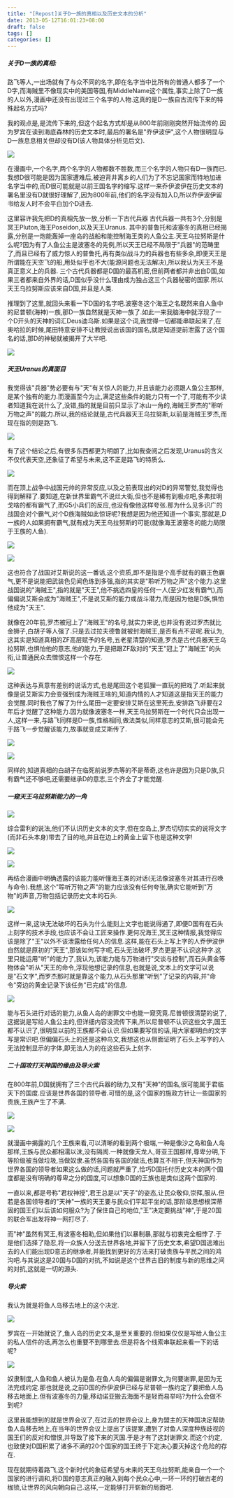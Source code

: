 ```yaml
---
title: "[Repost]关于D一族的真相以及历史文本的分析"
date: 2013-05-12T16:01:23+08:00
draft: false
tags: []
categories: []
---
```


##### 关于D一族的真相:

路飞等人,一出场就有了与众不同的名字,即在名字当中比所有的普通人都多了一个D字,而海贼里不像现实中的美国等国,有MiddleName这个属性,事实上除了D一族的人以外,漫画中还没有出现过三个名字的人物.这真的是D一族自古流传下来的特殊起名方式吗?

我的观点是,是流传下来的,但这个起名方式却是从800年前刚刚突然开始流传的.因为罗宾在读到海底森林的历史文本时,最后的署名是"乔伊波伊",这个人物很明显与D一族息息相关但却没有D(该人物具体分析见后文).

![](https://uvqrqa.dm1.livefilestore.com/y2pfqTNQa7HcK__HqPl6n8RqzkF080dUaO13KHRGdeduPCn-y7geS-x6xcW98_F9QgJFV5HI9qMPiUUef_-3gpCxx8GRC1mKy-BgjZdoUiLP48/838ba61ea8d3fd1f45f53966314e251f94ca5fe9.jpg?psid=1)

在漫画中,一个名字,两个名字的人物都数不胜数,而三个名字的人物只有D一族而已.我想D很可能是因为国家遭难后,被迫背井离乡的人们为了不忘记国家而特地加进名字当中的,而D很可能就是以前王国名字的缩写.这样一来乔伊波伊在历史文本的署名里没有D就很好理解了,因为800年前,他们的名字没有加入D,所以乔伊波伊留书给友人时不会平白加个D进去.

这里容许我先把D的真相先放一放,分析一下古代兵器
古代兵器一共有3个,分别是冥王Pluton,海王Poseidon,以及天王Uranus.
其中的普鲁托和波塞冬的真相已经揭露,分别是一炮能轰掉一座岛的战船和能控制海王类的人鱼公主.天王乌拉努斯是什么呢?因为有了人鱼公主是波塞冬的先例,所以天王已经不局限于"兵器"的范畴里了,而且已经有了威力惊人的普鲁托,再有类似战斗力的兵器也有些多余,即便天王是所谓能在天空飞的船,用处似乎也不大(能源问题也无法解决),所以我认为天王不是真正意义上的兵器.
三个古代兵器都是D国的最高机密,但前两者都并非出自D国,如果三者都来自外界的话,D国似乎没什么理由成为独占这三个兵器秘密的国家.所以天王乌拉努斯应该来自D国,并且是人类.

推理到了这里,就回头来看一下D国的名字吧.波塞冬这个海王之名既然来自人鱼中的尼普顿(海神)一族,那D一族自然就是天神一族了.如此一来我脑海中就浮现了一个D开头的天神的词汇Deus迪乌斯.如果是这个词,我觉得一切都能串联起来了,在奥哈拉的时候,尾田特意安排不让教授说出该国的国名,就是知道提前泄露了这个国名的话,那D的神秘就被揭开了大半吧.

![](https://gagqnq.dm1.livefilestore.com/y2p30ujb7bNrRXuFeG7IQpRLehjTwGrg8_sQOph6h1rbsnLp9LEnoZ-WjJZiTziIiAlKSsMXxZ_wLc_dl3490Z2GIvJyzUm2iwZL1BTpOIeC2k/e5f5bc3eb13533fa874a0872a9d3fd1f40345b9f.jpg?psid=1)

##### 天王Uranus的真面目

我觉得该"兵器"势必要有与"天"有关惊人的能力,并且该能力必须跟人鱼公主那样,是某个独有的能力.而漫画至今为止,满足这些条件的能力只有一个了,可能有不少读者知道我在说什么了,没错,指的就是目前只显示了冰山一角的,海贼王罗杰的"聆听万物之声"的能力.所以,我的结论就是,古代兵器天王乌拉努斯,以前是海贼王罗杰,而现在指的则是路飞.

![](https://gagqnq.dm1.livefilestore.com/y2p5r9RVEDBkkC0Y9ym_wuy0OTM2RKLpUExNVT682E8JJDxfE4s7cdMWOyeRV0wLzmrGpBcyLO1UdyXg7-vvlqw9XEZiO7x6Gnu2sUvFqxiM4c/edf2a9ec8a136327e285586f908fa0ec08fac734.jpg?psid=1)

有了这个结论之后,有很多东西都更为明朗了,比如我查阅之后发现,Uranus的含义不仅代表天空,还象征了希望与未来,这不正是路飞的特质么.

![](https://tupdbg.dm1.livefilestore.com/y2p37k-nIzvb3mtO8Z1-_EVJCD1xtW8XyDozEOuxeai8BeXCpkHHTmG_mZHoPK3epkhEsDtAycuSGy9_2iTn557h6VmlqDIFv3KwsaHKQkOcAc/f2d91bd5ad6eddc47de02ea738dbb6fd52663310.jpg?psid=1)

而在顶上战争中战国元帅的异常反应,以及之前表现出的对D的异常警觉,我觉得也得到解释了.要知道,在新世界里霸气不说烂大街,但也不是稀有到极点吧,多弗拉明戈啥的都有霸气了,而G5小兵们的反应,也没有像他这样夸张.那为什么见多识广的战国会对个霸气,对个D族海贼如此惊讶呢?我想是因为他还知道一个事实,那就是,D一族的人如果拥有霸气,就有成为天王乌拉努斯的可能(就像海王波塞冬的能力局限于王族的人鱼).

![](https://uvqkyq.dm1.livefilestore.com/y2p15mcfbDi0AFQMVedyw_k7fOfLCfrPX_h7tV43Re8ksYUEaFQc64bc3bFhl8-JTwyhgCDjpnbdw0v8twmvKM_rGFlA0_G4qOfpHNXbZIRs48/c8b6033b5bb5c9eab80698bfd439b6003bf3b3a7.jpg?psid=1)

![](https://uv8asw.dm1.livefilestore.com/y2pNpqBNJsn1eWkN8RVxH4Z0a87gH8M3t2o8bpQm5yVyCbdiyFOEGKRozsi2-FQzHXGjvQarc4OeXy3PKLJooDmEzPeM3JtzyUEVW6zDfq209U/e7f8ad6eddc451daacf196b7b7fd5266d0163210.jpg?psid=1)

这也符合了战国对艾斯说的这一番话,这个资质,即不是指是个高手就有的霸王色霸气,更不是说能把武装色见闻色练到多强,指的其实是"聆听万物之声"这个能力.这里战国说的"海贼王",指的就是"天王",他不挑选四皇的任何一人(至少红发有霸气),而偏偏说艾斯会成为"海贼王",不是说艾斯的能力或战斗潜力,而是因为他是D族,惧怕他成为"天王".

就像在20年前,罗杰被冠上了"海贼王"的名号,就实力来说,也并没有说过罗杰就比金狮子,白胡子等人强了.只是去过拉夫德鲁就被封海贼王,是否有点不妥呢.我认为,这其实是知道真相的ZF高层赋予的名号,五老星清楚的知道,罗杰是古代兵器天王乌拉努斯,也惧怕他的意志,他的能力,于是把跟ZF敌对的"天王"冠上了"海贼王"的头衔,让普通民众去憎恨这样一个存在.

![](https://tureeg.dm1.livefilestore.com/y2p7O7HYWQqHDu0JsNMBIjyeUEDlmwde9p7u8AnoAQAcE0lQOhAVNAYcnIP9mXllv9tI1NiZJAShA38sKTR3qt7Za7QY5J0o8_2NGcfcZqxKhY/ff165bb5c9ea15ce981b7b55b7003af33b87b2a7.jpg?psid=1)

这种表达与真意有差别的说话方式,也是尾田这个老狐狸一直玩的把戏了.听起来就像是说艾斯实力会变强到成为海贼王啥的,知道内情的人才知道这是指天王的能力会觉醒.同时我也了解了为什么尾田一定要安排艾斯在这里死去,安排路飞非要在2年后才觉醒了这种能力.因为就像波塞冬一样,天王乌拉努斯在一个时代只会出现一人,这样一来,与路飞同样是D一族,性格相同,做法类似,同样意志的艾斯,很可能会先于路飞一步觉醒该能力,故事就变成艾斯传了.

![](https://7nmmeq.dm1.livefilestore.com/y2pofDYf8635GNVnad1kvfQqCWcM7T9LoY0fwkxBmHi0rddBVhCZU1IgbLcs_Tfb9tru89yb-SBjc7D9hvO9beFWwFHqOz7Z46gkQoTF5DyzgM/21e951da81cb39db99c7fd0ad1160924ab183010.jpg?psid=1)

![](https://uv8hkg.dm1.livefilestore.com/y2pPA59Q5_rujOviWT4zGnOIHgkaQbxleenJ6iSOyORoCQHoZF5PFzFEyrgQJC_3b-jDtGilZBiPO8Lf8IHInnhU03V6FGx17nHEK6y9SpGlAs/adf781cb39dbb6fd625c7f7a0824ab18972b3710.jpg?psid=1)

同样的,知道真相的白胡子在临死前说罗杰等的不是蒂奇,这也许是因为只是D族,只有霸气还不够吧,还需要继承D的意志,三个齐全了才能觉醒.

##### 一窥天王乌拉努斯能力的一角

![](https://gagqnq.dm1.livefilestore.com/y2pb4WHFN8IFVdQunF8Pa7k0LihzpIEp-k6sB-NEsL1WfQVXN_CaTWzmQ0giUEV-jUxOI29b8F5cD059paTGmrWpTnd_DUQlvIfY1HHvhcgW_Q/763e632762d0f703131d0f8009fa513d2797c5e9.jpg?psid=1)

综合雷利的说法,他们不认识历史文本的文字,但在空岛上,罗杰切切实实的说将文字(而非石头本身)带去了目的地,并且在边上的黄金上留下也是这种文字!

![](https://uv9q1g.dm1.livefilestore.com/y2pZhTd6h45qNcQCx5qEUXq-eigqS7TN45du1Gd7hkmgRttzwMtYqLGtddS-8oLIIs0mW7pvHxZLFZgDA_aPqZFL0RG9hJXm2Z3j9QQAnUZwfw/c52c213fb80e7bec812998bd2e2eb9389a506bad.jpg?psid=1)

![](https://uv9qna.dm1.livefilestore.com/y2ptCrdmtJMdUgzV_F96rOt-gPnE3dtZPF8IhQvijDMH1T971W5ZYu0SODxxIY5tvi7U5X70TW70WYsO4-ShTNGs74PbR084H3siIuVFXxKYGA/8fdd82025aafa40f0d885481aa64034f79f019c9.jpg?psid=1)

再结合漫画中明确透露的该能力能听懂海王类的对话(无法像波塞冬对其进行召唤与命令).我想,这个"聆听万物之声"的能力应该没有任何夸张,确实它能听到"万物"的声音,万物包括记录历史文本的石头.

![](https://7nncyg.dm1.livefilestore.com/y2p1NgYDTVDAFfNw8XQEJfp1ocjLwTSES8qzGnEnHz2SG0c09KSxkSkBFMrRXNY6yFM78A9qnuJG6Xlucrm92CUnkWLWCDeWMFX-Bsem-EoKpY/44237bec54e736d1f85a17549a504fc2d46269cb.jpg?psid=1)

这样一来,这块无法破坏的石头为什么能刻上文字也能说得通了,即便D国有在石头上刻字的技术手段,也应该不会让工匠来操作.更何况海王,冥王这种情报,我觉得应该是除了"王"以外不该泄露给任何人的信息.这样,能在石头上写上字的人乔伊波伊自然就是原初的"天王",那该如何写字呢,石头无法破坏,罗杰更是不认识这种字.这里只能运用"听"的能力了,我认为,该能力能与万物进行"交谈与控制",而石头黄金等物体会"听从"天王的命令,浮现他想记录的信息,也就是说,文本上的文字可以说是"石文字",而罗杰那时就是靠这个能力,从石头那里"听到"了记录的内容,并"命令"旁边的黄金记录下该任务"已完成"的信息.

![](https://gagqnq.dm1.livefilestore.com/y2pomnNI6dgcTcMvJ-uGVNkkmhPRnMLlnd9jhBQ0MBNh0mv1HGaPzyUud-97MO1N8W7r3MBaBa7rqitc3pGJZaGfKImXJbxVCC5JvwzWbdwF5A/b7d6fbedab64034f3283585aaec379310b551dc9.jpg?psid=1)

能与石头进行对话的能力,从鱼人岛的谢罪文中也能一窥究竟.尼普顿很清楚的说了,这据说是写给人鱼公主的,但详细内容没流传下来,所以尼普顿不认识这些文字,国王都不认识了,很明显以前的王族都不会认识.但如果要写信的话,用大家都明白的文字写是常识吧.但偏偏石头上的还是这种鸟文,我想这也从侧面证明了石头上写字的人无法控制显示的字体,即无法人为的在这些石头上刻字.

##### 二十国攻打天神国的缘由及导火索

在800年前,D国就拥有了三个古代兵器的助力,又有"天神"的国名,很可能属于君临天下的国度.应该是世界各国的领导者.可惜的是,这个国家的施政方针让一些国家的贵族,王族产生了不满.

![](https://7npb7q.dm1.livefilestore.com/y2pug1GsjZunfwEXlFl2OLfdHfdFf6jokVuN2Pok_7MduOKj_0iv7SegR6Se4aSoeVENL8YjeePGGFawTavxUY_tftuu8cMr31i6zQPZGKPMtE/6202070828381f3086bb17f5a8014c086f06f0fe.jpg?psid=1)

![](https://gagqnq.dm1.livefilestore.com/y2pJGG2u-UJI7M2C_2w5grJoJpaLuNEPKJzraSbDYkIV6ZITmmG3CAHH1E5wWH0h6WXIZ_hhNi8NF4gKiHd90E8PIl5s6YDIR71J8j57O40ua0/fb2528381f30e924c806066d4d086e061c95f7fe.jpg?psid=1)

就漫画中揭露的几个王族来看,可以清晰的看到两个极端,一种是像沙之岛和鱼人岛那样,王族与民众都相濡以沫,没有隔阂.一种就像天龙人,哥亚王国那样,尊卑分明,下等阶级被当做垃圾,当做奴隶.虽然各国有各国的做法,也算互不相干,但天神国作为世界各国的领导者如果这么做的话,问题就严重了,恰巧D国托付历史文本的两个国度都是没有明确的尊卑之分的国度,可以想象D国的王族也是类似这两个国家的.

一直以来,都是号称"君权神授",君王总是以"天子"的姿态,让民众敬仰,崇拜,服从.但若是各国领导者的"天神"一族的天王要与民众们平起平坐的话,那阶级思想根深蒂固的国王们以后该如何服众?为了保住自己的地位,"王"决定要挑战"神",于是20国的联合军出发将神一网打尽了.

而"神"虽然有冥王,有波塞冬相助,但如果他们以暴制暴,那就与初衷完全相悖了.于是他们选择了隐忍,将一众族人分送去世界各地,并留下了历史文本,希望D国逃难出去的人们能出现D意志的继承者,并能找到更好的方法来打破贵族与平民之间的鸿沟吧.与其说这是20国与D国的对抗,不如说是这个世界古旧的制度与新的思维之间的对抗,这就是一切的源头.

##### 导火索

我认为就是将鱼人岛移去地上的这个决定.

![](https://uvpnza.dm1.livefilestore.com/y2pvW7f8IKTfYROnqtR2bxZA3NFg64Btq_1Dt7ST_gCvH2nEPrZVlS3jeUCOt8SxvOtSlk_Qs8sthxTtSVIj1zPx0k7xJS2FBFvlJuyWg-N_W0/6310f8dcd100baa1d7c7dce74610b912c9fc2eb4.jpg?psid=1)

罗宾在一开始就说了,鱼人岛的历史文本,是至关重要的.但如果仅仅是写给人鱼公主的私人信件的话,再怎么也重要不到哪里去.但是将各个线索串联起来看一下的话呢?

![](https://7nolba.dm1.livefilestore.com/y2pPLCWFaY4K4stKt0-A09iSiTz7Uf1o4jgkSP6oDRYOUkfl3PdEvbZMoUsb_UXNaSZ664B1yuD0rWNd_u6DuRlsfVKMTdNimshGFSsz55BPq0/26994aed2e738bd4d5f7286da08b87d6267ff942.jpg?psid=1)

奴隶制度,人鱼和鱼人被认为是鱼.在鱼人岛的偏偏是谢罪文,为何要谢罪,是因为无法完成约定.那也就是说,之前D国的乔伊波伊已经与尼普顿一族约定了要把鱼人岛移去地面上.但有波塞冬的力量,移动诺亚搬去海面不是轻而易举吗?为什么会做不到呢?

这里我能想到的就是世界会议了,在过去的世界会议上,身为盟主的天神国决定帮助鱼人岛移去地上,在当年的世界会议上提出了该提案,遭到了对鱼人深度种族歧视的国王们的反对和憎恨,并导致了接下来的灭国.于是才有了这封谢罪文.而这个约定,也致使对D国积累了诸多不满的20个国家的国王终于下定决心要灭掉这个危险的存在.

现在就期待着路飞,这个新时代的象征希望与未来的天王乌拉努斯,能亲自一个一个国家的进行调和,将D国的意志真正的融入到每个民众心中,一环一环的打破古老的枷锁,让世界的风向朝向自己.这样,一定能够打开崭新的局面吧.

